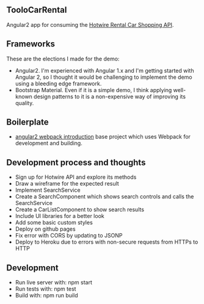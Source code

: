## TooloCarRental
Angular2 app for consuming the [Hotwire Rental Car Shopping API](http://developer.hotwire.com/docs/Rental_Car_Shopping_API).

## Frameworks
These are the elections I made for the demo:
- Angular2. I'm experienced with Angular 1.x and I'm getting started with Angular 2, so I thought it would be challenging to implement the demo using a bleeding edge framework.
- Bootstrap Material. Even if it is a simple demo, I think applying well-known design patterns to it is a non-expensive way of improving its quality. 

## Boilerplate
- [angular2 webpack introduction](https://angular.io/docs/ts/latest/guide/webpack.html) base project which uses Webpack for development and building.

## Development process and thoughts
- Sign up for Hotwire API and explore its methods
- Draw a wireframe for the expected result
- Implement SearchService
- Create a SearchComponent which shows search controls and calls the SearchService
- Create a CarListComponent to show search results
- Include UI libraries for a better look
- Add some basic custom styles
- Deploy on github pages
- Fix error with CORS by updating to JSONP
- Deploy to Heroku due to errors with non-secure requests from HTTPs to HTTP

## Development
- Run live server with: npm start
- Run tests with: npm test
- Build with: npm run build